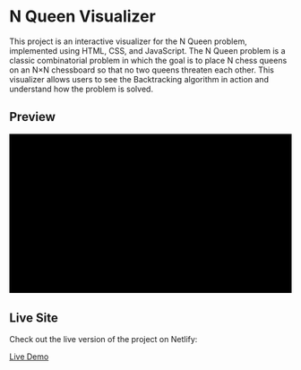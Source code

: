# N Queen Visualizer

This project is an interactive visualizer for the N Queen problem, implemented using HTML, CSS, and JavaScript. The N Queen problem is a classic combinatorial problem in which the goal is to place N chess queens on an N×N chessboard so that no two queens threaten each other. This visualizer allows users to see the Backtracking algorithm in action and understand how the problem is solved.

## Preview

![Video preview](N-Queen-VisualizerTutorial.gif)

## Live Site

Check out the live version of the project on Netlify:

[Live Demo](https://n-queen-visualizer74.netlify.app/)


